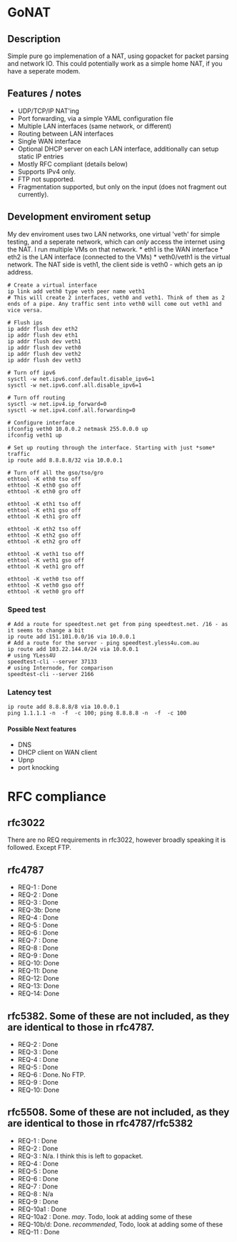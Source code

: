 # GoNAT
  
## Description
  
Simple pure go implemenation of a NAT, using gopacket for packet parsing and network IO.
This could potentially work as a simple home NAT, if you have a seperate modem.
  
## Features / notes
  
  * UDP/TCP/IP NAT'ing
  * Port forwarding, via a simple YAML configuration file
  * Multiple LAN interfaces (same network, or different)
  * Routing between LAN interfaces
  * Single WAN interface
  * Optional DHCP server on each LAN interface, additionally can setup static IP entries
  * Mostly RFC compliant (details below)
  * Supports IPv4 only.
  * FTP not supported.
  * Fragmentation supported, but only on the input (does not fragment out currently).
    
## Development enviroment setup
  
My dev enviroment uses two LAN networks, one virtual 'veth' for simple testing, and a seperate network, which can *only* access the internet using the NAT. I run multiple VMs on that network.
    * eth1 is the WAN interface
    * eth2 is the LAN interface (connected to the VMs)
    * veth0/veth1 is the virtual network. The NAT side is veth1, the client side is veth0 - which gets an ip address.
  
```
# Create a virtual interface
ip link add veth0 type veth peer name veth1
# This will create 2 interfaces, veth0 and veth1. Think of them as 2 ends of a pipe. Any traffic sent into veth0 will come out veth1 and vice versa.

# Flush ips
ip addr flush dev eth2
ip addr flush dev eth1
ip addr flush dev veth1
ip addr flush dev veth0
ip addr flush dev veth2
ip addr flush dev veth3

# Turn off ipv6
sysctl -w net.ipv6.conf.default.disable_ipv6=1
sysctl -w net.ipv6.conf.all.disable_ipv6=1

# Turn off routing
sysctl -w net.ipv4.ip_forward=0
sysctl -w net.ipv4.conf.all.forwarding=0

# Configure interface
ifconfig veth0 10.0.0.2 netmask 255.0.0.0 up
ifconfig veth1 up

# Set up routing through the interface. Starting with just *some* traffic
ip route add 8.8.8.8/32 via 10.0.0.1

# Turn off all the gso/tso/gro
ethtool -K eth0 tso off
ethtool -K eth0 gso off
ethtool -K eth0 gro off

ethtool -K eth1 tso off
ethtool -K eth1 gso off
ethtool -K eth1 gro off

ethtool -K eth2 tso off
ethtool -K eth2 gso off
ethtool -K eth2 gro off

ethtool -K veth1 tso off
ethtool -K veth1 gso off
ethtool -K veth1 gro off

ethtool -K veth0 tso off
ethtool -K veth0 gso off
ethtool -K veth0 gro off
```
  
### Speed test
  
```
# Add a route for speedtest.net get from ping speedtest.net. /16 - as it seems to change a bit
ip route add 151.101.0.0/16 via 10.0.0.1
# Add a route for the server - ping speedtest.yless4u.com.au
ip route add 103.22.144.0/24 via 10.0.0.1
# using YLess4U
speedtest-cli --server 37133 
# using Internode, for comparison
speedtest-cli --server 2166 
```
  
### Latency test
  
```
ip route add 8.8.8.8/8 via 10.0.0.1
ping 1.1.1.1 -n  -f  -c 100; ping 8.8.8.8 -n  -f  -c 100 
```
  
#### Possible Next features
  
  * DNS
  * DHCP client on WAN client
  * Upnp
  * port knocking
  
# RFC compliance
  
## rfc3022
There are no REQ requirements in rfc3022, however broadly speaking it is followed. Except FTP.

## rfc4787
  * REQ-1 : Done
  * REQ-2 : Done
  * REQ-3 : Done 
  * REQ-3b: Done 
  * REQ-4 : Done
  * REQ-5 : Done
  * REQ-6 : Done
  * REQ-7 : Done
  * REQ-8 : Done
  * REQ-9 : Done
  * REQ-10: Done 
  * REQ-11: Done
  * REQ-12: Done
  * REQ-13: Done
  * REQ-14: Done
  
## rfc5382. Some of these are not included, as they are identical to those in rfc4787.
  * REQ-2 : Done
  * REQ-3 : Done
  * REQ-4 : Done 
  * REQ-5 : Done
  * REQ-6 : Done. No FTP.
  * REQ-9 : Done
  * REQ-10: Done
  
## rfc5508. Some of these are not included, as they are identical to those in rfc4787/rfc5382
  * REQ-1    : Done
  * REQ-2    : Done
  * REQ-3    : N/a. I think this is left to gopacket.
  * REQ-4    : Done
  * REQ-5    : Done
  * REQ-6    : Done
  * REQ-7    : Done
  * REQ-8    : N/a
  * REQ-9    : Done
  * REQ-10a1 : Done
  * REQ-10a2 : Done. *may*. Todo, look at adding some of these
  * REQ-10b/d: Done. *recommended*, Todo, look at adding some of these
  * REQ-11   : Done
  